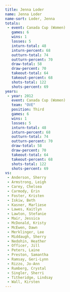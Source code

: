 ```yaml
---
title: Jenna Loder
name: Jenna Loder
name-sort: Loder, Jenna
totals:
 - event: Canada Cup (Women)
   games: 6
   wins: 1
   losses: 5
   inturn-total: 48
   inturn-percent: 68
   outturn-total: 74
   outturn-percent: 70
   draw-total: 58
   draw-percent: 70
   takeout-total: 64
   takeout-percent: 68
   shots-total: 122
   shots-percent: 69
years:
 - year: 2012
   event: Canada Cup (Women)
   team: "OVE"
   position: Third
   games: 6
   wins: 1
   losses: 5
   inturn-total: 48
   inturn-percent: 68
   outturn-total: 74
   outturn-percent: 70
   draw-total: 58
   draw-percent: 70
   takeout-total: 64
   takeout-percent: 68
   shots-total: 122
   shots-percent: 69
vs:
 - Anderson, Sherry
 - Armstrong, Leigh
 - Carey, Chelsea
 - Carmody, Erin
 - Foster, Kristen
 - Iskiw, Beth
 - Kasner, Marliese
 - Lawes, Kaitlyn
 - Lawton, Stefanie
 - Mair, Jessica
 - McDonald, Kristy
 - McEwen, Dawn
 - Merklinger, Lee
 - Middaugh, Sherry
 - Nedohin, Heather
 - Officer, Jill
 - Peters, Laine
 - Preston, Samantha
 - Ramsay, Geri-Lynn
 - Rizzo, Jo-Ann
 - Rumberg, Crystal
 - Singler, Sherri
 - Titheridge, Lindsay
 - Wall, Kirsten
---
```

